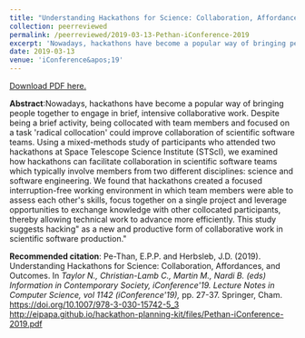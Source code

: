 ```yaml
---
title: "Understanding Hackathons for Science: Collaboration, Affordances, and Outcomes"
collection: peerreviewed
permalink: /peerreviewed/2019-03-13-Pethan-iConference-2019
excerpt: 'Nowadays, hackathons have become a popular way of bringing people together to engage in brief, intensive collaborative work. Despite being a brief activity, being collocated with team members and focused on a task &apos;radical collocation&apos; could improve collaboration of scientific software teams. Using a mixed-methods study of participants who attended two hackathons at Space Telescope Science Institute (STScI), we examined how hackathons can facilitate collaboration in scientific software teams which typically involve members from two different disciplines: science and software engineering. We found that hackathons created a focused interruption-free working environment in which team members were able to assess each other&apos;s skills, focus together on a single project and leverage opportunities to exchange knowledge with other collocated participants, thereby allowing technical work to advance more efficiently. This study suggests hacking&quot; as a new and productive form of collaborative work in scientific software production.&quot;'
date: 2019-03-13
venue: 'iConference&apos;19'
---
```

[Download PDF here.](http://eipapa.github.io/hackathon-planning-kit/files/Pethan-iConference-2019.pdf)

**Abstract**:Nowadays, hackathons have become a popular way of bringing people together to engage in brief, intensive collaborative work. Despite being a brief activity, being collocated with team members and focused on a task &apos;radical collocation&apos; could improve collaboration of scientific software teams. Using a mixed-methods study of participants who attended two hackathons at Space Telescope Science Institute (STScI), we examined how hackathons can facilitate collaboration in scientific software teams which typically involve members from two different disciplines: science and software engineering. We found that hackathons created a focused interruption-free working environment in which team members were able to assess each other&apos;s skills, focus together on a single project and leverage opportunities to exchange knowledge with other collocated participants, thereby allowing technical work to advance more efficiently. This study suggests hacking&quot; as a new and productive form of collaborative work in scientific software production.&quot;

**Recommended citation**: Pe-Than, E.P.P. and Herbsleb, J.D. (2019). Understanding Hackathons for Science: Collaboration, Affordances, and Outcomes. In<i> Taylor N., Christian-Lamb C., Martin M., Nardi B. (eds) Information in Contemporary Society, iConference'19. Lecture Notes in Computer Science, vol 1142 (iConference'19), </i>pp. 27-37. Springer, Cham. https://doi.org/10.1007/978-3-030-15742-5_3 <br>http://eipapa.github.io/hackathon-planning-kit/files/Pethan-iConference-2019.pdf